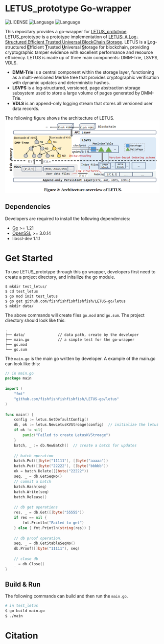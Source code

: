 # LETUS_prototype Go-wrapper
![LICENSE](https://img.shields.io/badge/License-MIT-brightgreen) 
![Language](https://img.shields.io/badge/Language-C%2B%2B17-blue)
![Language](https://img.shields.io/badge/Language-Go-blue)


This repositary provides a go-wrapper for [LETUS_prototype](https://github.com/zjuDBSystems/LETUS_prototype).
LETUS_prototype is a prototype implementation of [LETUS: A Log-Structured Efficient Trusted Universal BlockChain Storage](https://doi.org/10.1145/3626246.3653390).
LETUS is a <u>**L**</u>og-structured <u>**E**</u>fficient <u>**T**</u>rusted <u>**U**</u>niversal <u>**S**</u>torage for blockchain, providing cryptographic tamper evidence with excellent performance and resource efficiency.
LETUS is made up of three main components: DMM-Trie, LSVPS, VDLS.
- **DMM-Trie** is a central component within the storage layer, functioning as a multi-versioned Merkle tree that provides cryptographic verification with dynamic updates and deterministic hashes.
- **LSVPS** is a log-structured, versioned, page abstraction storage subsystem used to store a large volume of pages generated by DMM-Trie.
- **VDLS** is an append-only logging stream that stores all versioned user data records.

The following figure shows the architecture of LETUS.
<img src="./README.assets/Architecture.png" alt="LETUS" style="zoom:50%;" />

## Dependencies
Developers are required to install the following dependencies:
* [Go](https://golang.org/) >= 1.21
* [OpenSSL](https://www.openssl.org/) >= 3.0.14
* libssl-dev 1.1.1


# Get Started
To use LETUS_prototype through this go wrapper, developers first need to create a project directory, and initailize the go module.
```
$ mkdir test_letus/
$ cd test_letus
$ go mod init test_letus
$ go get github.com/fishfishfishfishfish/LETUS-go/letus
$ mkdir data/
```
The above commands will create files `go.mod` and `go.sum`. The project directory should look like this:
```
.
├── data/               // data path, create by the developer
├── main.go             // a simple test for the go-wrapper
├── go.mod
└── go.sum
```
The `main.go` is the main go written by developer. A example of the main.go can look like this:

```go
// in main.go
package main

import (
	"fmt"
	"github.com/fishfishfishfishfish/LETUS-go/letus"
)

func main() {
    config := letus.GetDefaultConfig()
    db, ok := letus.NewLetusKVStroage(config)  // initialize the letus database
    if ok != nil{
        panic("Failed to create LetusKVStroage")
    }
    batch, _ := db.NewBatch()  // create a batch for updates

    // batch operation
    batch.Put([]byte("11111"), []byte("aaaaa"))
    batch.Put([]byte("22222"), []byte("bbbbb"))
    ok = batch.Delete([]byte("22222"))
    seq, _ = db.GetSeqNo()
    // commit a batch
    batch.Hash(seq)
    batch.Write(seq)
    batch.Release()

    // db get operations
    res, _ = db.Get([]byte("55555"))
    if res == nil { 
        fmt.Println("Failed to get") 
    } else { fmt.Println(string(res)) }

    // db proof operation.
    seq, _ = db.GetStableSeqNo()
    db.Proof([]byte("11111"), seq)

    // close db
    _ = db.Close()
}
```

## Build & Run
The following commands can build and then run the `main.go`.
```bash
# in test_letus
$ go build main.go
$ ./main
```


# Citation
